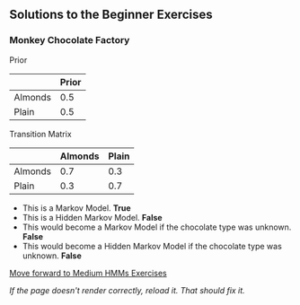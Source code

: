 ## Solutions to the Beginner Exercises

### Monkey Chocolate Factory

Prior

|        | Prior |
|------- |-------|
|Almonds	|  0.5  |           
|Plain   |  0.5  |           

Transition Matrix

|        |Almonds |Plain  |
|------- |------- |-------|
|Almonds |  0.7   |  0.3  |
|Plain   |  0.3   |  0.7  |


- This is a Markov Model. **True**
- This is a Hidden Markov Model. **False**
- This would become a Markov Model if the chocolate type was unknown. **False**
- This would become a Hidden Markov Model if the chocolate type was unknown. **False**

[Move forward to Medium HMMs Exercises](https://github.com/UMdecisionsupport/DecisionSupport2023/blob/main/HMMs/Medium.md)

*If the page doesn't render correctly, reload it. That should fix it.*
